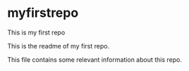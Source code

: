 # myfirstrepo
This is my first repo

This is the readme of my first repo.

This file contains some relevant information about this repo.